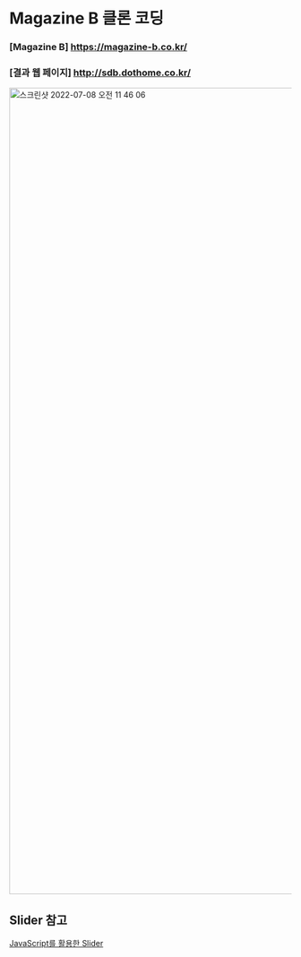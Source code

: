 # Magazine B 클론 코딩
### [Magazine B] https://magazine-b.co.kr/
### [결과 웹 페이지] http://sdb.dothome.co.kr/


<img width="1440" alt="스크린샷 2022-07-08 오전 11 46 06" src="https://user-images.githubusercontent.com/82192898/178011621-0d9d7df8-2499-41e4-bfdd-baa606f92bc4.png">

## Slider 참고

[JavaScript를 활용한 Slider](https://www.w3schools.com/howto/tryit.asp?filename=tryhow_js_slideshow_auto)
